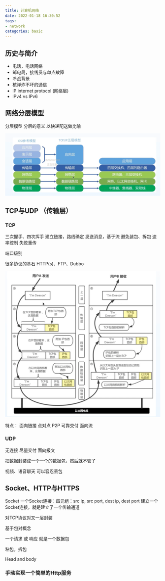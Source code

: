 ```yaml
---
title: 计算机网络
date: 2022-01-18 16:30:52
tags: 
- network
categories: basic
---
```

## 历史与简介
- 电话，电话网络
- 邮电局，接线员与单点故障
- 冷战背景
- 核弹炸不坏的通信
- IP internet protocol (网络层)
- IPv4 vs IPv6


## 网络分层模型
分层模型
分层的意义
以快递配送做比喻

![](assets/DoyVUQ.png)


## TCP与UDP （传输层）
### TCP

三次握手、四次挥手
建立链接，路线确定
发送消息，基于流
避免装包、拆包
速率控制
失败重传

端口级别

很多协议的基石
HTTP(s)、FTP、Dubbo

![](assets/SxZ9xf.png)

特点：
面向链接
点对点 P2P
可靠交付
面向流

### UDP
无连接
尽量交付
面向报文

把数据封装成一个一个的数据包，然后就不管了

视频、语音聊天  可以容忍丢包

## Socket、HTTP与HTTPS

Socket
一个Socket连接：四元组：src ip, src port, dest ip, dest port
建立一个Socket连接，就是建立了一个传输通道


对TCP协议对又一层封装

基于包对概念

一个请求 或 响应 就是一个数据包

粘包，拆包

Head and body

### 手动实现一个简单的Http服务

